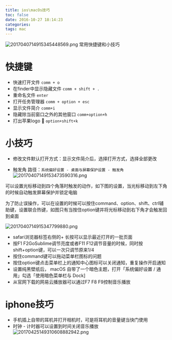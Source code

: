 ```yaml
---
title: ios\macOs技巧
toc: false
date: 2016-10-27 18:14:23
categories:
tags: mac
---
```


![2017040714915345448569.png](http://o9xbyqajf.bkt.clouddn.com/2017040714915345448569.png)
常用快捷键和小技巧

<!--more-->
# 快捷键
- 快速打开文件 `comm + o`
- 在finder中显示隐藏文件 `comm + shift + .`
- 重命名文件 `enter`
- 打开任务管理器 `comm + option + esc`
- 显示文件简介 `comm+i`
- 隐藏除当前窗口之外的其他窗口 `comm+option+h`
- 打出苹果logo   `option+shift+k`

# 小技巧
- 修改文件默认打开方式：显示文件简介后，选择打开方式，选择全部更改

- 触发角
路径：`系统偏好设置 - 桌面与屏幕保护设置 - 触发角`
![20170407149153473590316.png](http://o9xbyqajf.bkt.clouddn.com/20170407149153473590316.png)

可以设置光标移动到四个角落时触发的动作，如下图的设置，当光标移动到左下角的时候自动触发屏幕保护并锁定电脑

为了防止误操作，可以在设置的时候可以按住command、option、shift、ctrl辅助键，设置联合热键，如图只有当按住option键并将光标移动到右下角才会触发回到桌面

![2017040714915347799880.png](http://o9xbyqajf.bkt.clouddn.com/2017040714915347799880.png)

- safari浏览器标签右侧的+ 长按可以显示最近打开的一批页面
- 按F1 F2GoSublime调节亮度或者F11 F12调节音量的时候，同时按shift+option键，可以一次只调节原来1/4
- 按住command键可以拖动菜单栏图标的问题
- 按住option键点击菜单栏上的通知中心图标可以关闭通知，重复操作开启通知
- 设置纯黑壁纸后， macOS 自带了一个暗色主题，打开「系统偏好设置 / 通用」勾选「使用暗色菜单栏与 Dock]
- 从官网下载的网易云播放器可以通过F7 F8 F9控制音乐播放

# iphone技巧
- 手机插上自带的耳机并打开相机时，可是将耳机的音量键当快门使用
- 时钟 - 计时器可以设置到时间关闭音乐播放
![20170425149310608882942.png](http://o9xbyqajf.bkt.clouddn.com/20170425149310608882942.png)




